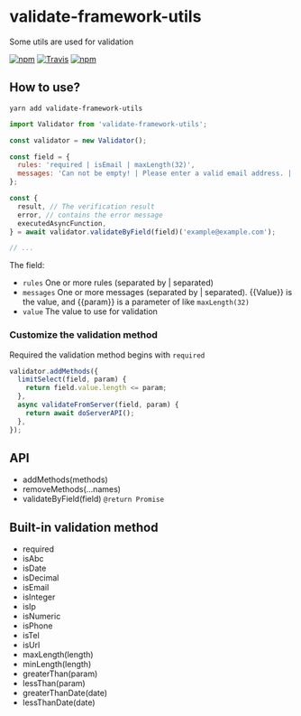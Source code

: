 # validate-framework-utils

Some utils are used for validation

[![npm](https://img.shields.io/npm/v/validate-framework-utils.svg?style=flat-square)](https://www.npmjs.com/package/validate-framework-utils)
[![Travis](https://img.shields.io/travis/MinJieLiu/validate-framework-utils.svg?style=flat-square)](https://travis-ci.org/MinJieLiu/validate-framework-utils)
[![npm](https://img.shields.io/npm/dt/validate-framework-utils.svg?style=flat-square)](https://github.com/MinJieLiu/validate-framework-utils)

## How to use?

    yarn add validate-framework-utils

```js
import Validator from 'validate-framework-utils';

const validator = new Validator();

const field = {
  rules: 'required | isEmail | maxLength(32)',
  messages: 'Can not be empty! | Please enter a valid email address. | Can not exceed {{param}} characters.',
};

const {
  result, // The verification result
  error, // contains the error message
  executedAsyncFunction,
} = await validator.validateByField(field)('example@example.com');

// ...
```

The field:

 * `rules` One or more rules (separated by | separated)
 * `messages` One or more messages (separated by | separated). {{Value}} is the value, and {{param}} is a parameter of like `maxLength(32)`
 * `value` The value to use for validation

### Customize the validation method

Required the validation method begins with `required`

```js
validator.addMethods({
  limitSelect(field, param) {
    return field.value.length <= param;
  },
  async validateFromServer(field, param) {
    return await doServerAPI();
  },
});
```

## API

 * addMethods(methods)
 * removeMethods(...names)
 * validateByField(field) `@return Promise`

## Built-in validation method

 * required
 * isAbc
 * isDate
 * isDecimal
 * isEmail
 * isInteger
 * isIp
 * isNumeric
 * isPhone
 * isTel
 * isUrl
 * maxLength(length)
 * minLength(length)
 * greaterThan(param)
 * lessThan(param)
 * greaterThanDate(date)
 * lessThanDate(date)

